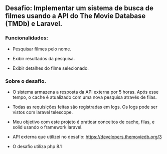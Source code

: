 ## Desafio: Implementar um sistema de busca de filmes usando a API do The Movie Database (TMDb) e Laravel.  

    
### Funcionalidades:

- Pesquisar filmes pelo nome.

- Exibir resultados da pesquisa.

- Exibir detalhes do filme selecionado.

### Sobre o desafio.  

- O sistema armazena a resposta da API externa por 5 horas. Após esse tempo, o cache é atualizado com uma nova pesquisa através de filas.

- Todas as requisições feitas são registradas em logs. Os logs pode ser vistos com laravel telescope.

- Meu objetivo com este projeto é praticar conceitos de cache, filas, e solid usando o framework laravel.

- API externa que utilizei no desafio: https://developers.themoviedb.org/3

- O desafio utiliza php 8.1
